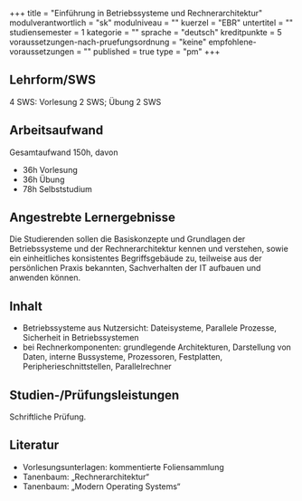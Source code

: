 +++
title = "Einführung in Betriebssysteme und Rechnerarchitektur"
modulverantwortlich = "sk"
modulniveau = ""
kuerzel = "EBR"
untertitel = ""
studiensemester = 1
kategorie = ""
sprache = "deutsch"
kreditpunkte = 5
voraussetzungen-nach-pruefungsordnung = "keine"
empfohlene-voraussetzungen = ""
published = true
type = "pm"
+++

## Lehrform/SWS

4 SWS: Vorlesung 2 SWS; Übung 2 SWS

## Arbeitsaufwand

Gesamtaufwand 150h, davon

- 36h Vorlesung
- 36h Übung
- 78h Selbststudium

## Angestrebte Lernergebnisse
Die Studierenden sollen die Basiskonzepte und Grundlagen der Betriebssysteme und der Rechnerarchitektur kennen und verstehen, sowie ein einheitliches konsistentes Begriffsgebäude zu, teilweise aus der persönlichen Praxis bekannten, Sachverhalten der IT aufbauen und anwenden können.

## Inhalt
* Betriebssysteme aus Nutzersicht: Dateisysteme, Parallele Prozesse, Sicherheit in Betriebssystemen
* bei Rechnerkomponenten: grundlegende Architekturen, Darstellung von Daten, interne Bussysteme, Prozessoren, Festplatten, Peripherieschnittstellen, Parallelrechner

## Studien-/Prüfungsleistungen
Schriftliche Prüfung.

## Literatur
- Vorlesungsunterlagen: kommentierte Foliensammlung
- Tanenbaum: „Rechnerarchitektur“
- Tanenbaum: „Modern Operating Systems“

